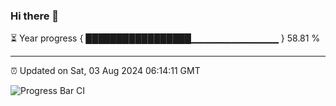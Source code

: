 ### Hi there 👋

⏳ Year progress { █████████████████▁▁▁▁▁▁▁▁▁▁▁▁▁ } 58.81 %

---

⏰ Updated on Sat, 03 Aug 2024 06:14:11 GMT

![Progress Bar CI](https://github.com/code-lakshay/GitHub-Actions-Demo/workflows/Progress%20Bar%20CI/badge.svg)
